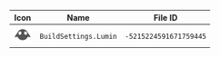 | Icon | Name | File ID |
| ---  | ---  | ---     |
| ![](BuildSettings.Lumin.png) | `BuildSettings.Lumin` | `-5215224591671759445` |
